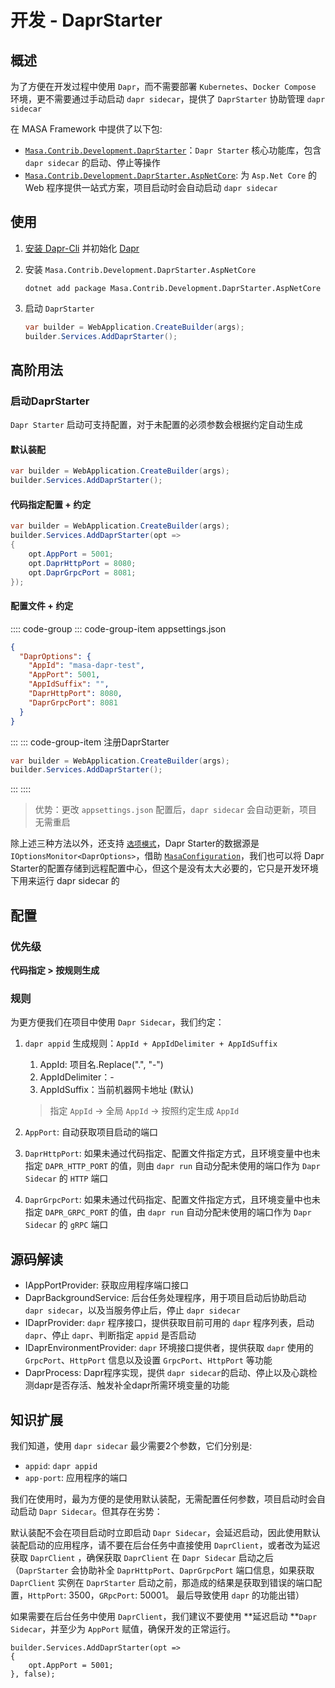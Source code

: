# 开发 - DaprStarter

## 概述

为了方便在开发过程中使用 `Dapr`，而不需要部署 `Kubernetes`、`Docker Compose` 环境，更不需要通过手动启动 `dapr sidecar`，提供了 `DaprStarter` 协助管理 `dapr sidecar`

在 MASA Framework 中提供了以下包:

* [`Masa.Contrib.Development.DaprStarter`](https://nuget.org/packages/Masa.Contrib.Development.DaprStarter)：`Dapr Starter` 核心功能库，包含 `dapr sidecar` 的启动、停止等操作
* [`Masa.Contrib.Development.DaprStarter.AspNetCore`](https://nuget.org/packages/Masa.Contrib.Development.DaprStarter.AspNetCore): 为 `Asp.Net Core` 的 Web 程序提供一站式方案，项目启动时会自动启动 `dapr sidecar`



## 使用

1. [安装 Dapr-Cli](https://docs.dapr.io/zh-hans/getting-started/install-dapr-cli/) 并初始化 [Dapr](https://docs.dapr.io/zh-hans/getting-started/install-dapr-selfhost/)

2. 安装  `Masa.Contrib.Development.DaprStarter.AspNetCore`

   ```shell 终端
   dotnet add package Masa.Contrib.Development.DaprStarter.AspNetCore
   ```

3. 启动 `DaprStarter`

   ```csharp Program.cs l:2
   var builder = WebApplication.CreateBuilder(args);
   builder.Services.AddDaprStarter();
   ```

## 高阶用法

### 启动DaprStarter

`Dapr Starter` 启动可支持配置，对于未配置的必须参数会根据约定自动生成

#### 默认装配

```csharp Program.cs l:2
var builder = WebApplication.CreateBuilder(args);
builder.Services.AddDaprStarter();
```

#### 代码指定配置 + 约定

```csharp Program.cs l:2-6
var builder = WebApplication.CreateBuilder(args);
builder.Services.AddDaprStarter(opt =>
{
    opt.AppPort = 5001;
    opt.DaprHttpPort = 8080;
    opt.DaprGrpcPort = 8081;
});
```

#### 配置文件 + 约定

:::: code-group
::: code-group-item appsettings.json

```json appsettings.json l:2-8
{
  "DaprOptions": {
    "AppId": "masa-dapr-test",
    "AppPort": 5001,
    "AppIdSuffix": "",
    "DaprHttpPort": 8080,
    "DaprGrpcPort": 8081
  }
}
```

:::
::: code-group-item 注册DaprStarter

```csharp Program.cs l:2
var builder = WebApplication.CreateBuilder(args);
builder.Services.AddDaprStarter();
```

:::
::::

> 优势：更改 `appsettings.json` 配置后，`dapr sidecar` 会自动更新，项目无需重启

除上述三种方法以外，还支持 [`选项模式`](https://learn.microsoft.com/zh-cn/dotnet/core/extensions/options)，Dapr Starter的数据源是 `IOptionsMonitor<DaprOptions>`，借助 [`MasaConfiguration`](/framework/building-blocks/configuration)，我们也可以将 Dapr Starter的配置存储到远程配置中心，但这个是没有太大必要的，它只是开发环境下用来运行 dapr sidecar 的

## 配置

### 优先级

**代码指定 > 按规则生成**

### 规则

为更方便我们在项目中使用 `Dapr Sidecar`，我们约定：

1. `dapr appid` 生成规则：`AppId + AppIdDelimiter + AppIdSuffix`
   
    1. AppId: 项目名.Replace(".", "-")
    2. AppIdDelimiter：-
    3. AppIdSuffix：当前机器网卡地址 (默认)
    
    > 指定 `AppId` -> 全局 `AppId` -> 按照约定生成 `AppId`
    
2. `AppPort`: 自动获取项目启动的端口

3. `DaprHttpPort`: 如果未通过代码指定、配置文件指定方式，且环境变量中也未指定 `DAPR_HTTP_PORT` 的值，则由 `dapr run` 自动分配未使用的端口作为 `Dapr Sidecar` 的 `HTTP` 端口

4. `DaprGrpcPort`: 如果未通过代码指定、配置文件指定方式，且环境变量中也未指定 `DAPR_GRPC_PORT` 的值，由 `dapr run` 自动分配未使用的端口作为 `Dapr Sidecar` 的 `gRPC` 端口

## 源码解读

* IAppPortProvider: 获取应用程序端口接口
* DaprBackgroundService: 后台任务处理程序，用于项目启动后协助启动 `dapr sidecar`，以及当服务停止后，停止 `dapr sidecar`
* IDaprProvider: `dapr` 程序接口，提供获取目前可用的 `dapr` 程序列表，启动 `dapr`、停止 `dapr`、判断指定 `appid` 是否启动
* IDaprEnvironmentProvider: `dapr` 环境接口提供者，提供获取 `dapr` 使用的 `GrpcPort`、`HttpPort` 信息以及设置 `GrpcPort`、`HttpPort` 等功能
* DaprProcess: Dapr程序实现，提供 `dapr sidecar`的启动、停止以及心跳检测dapr是否存活、触发补全dapr所需环境变量的功能

## 知识扩展

我们知道，使用 `dapr sidecar` 最少需要2个参数，它们分别是:

* `appid`: `dapr appid`
* `app-port`: 应用程序的端口

我们在使用时，最为方便的是使用默认装配，无需配置任何参数，项目启动时会自动启动 `Dapr Sidecar`。但其存在劣势：

默认装配不会在项目启动时立即启动 `Dapr Sidecar`，会延迟启动，因此使用默认装配启动的应用程序，请不要在后台任务中直接使用 `DaprClient`，或者改为延迟获取 `DaprClient` ，确保获取 `DaprClient` 在 `Dapr Sidecar` 启动之后（`DaprStarter` 会协助补全 `DaprHttpPort`、`DaprGrpcPort` 端口信息，如果获取 `DaprClient` 实例在 `DaprStarter` 启动之前，那造成的结果是获取到错误的端口配置，`HttpPort`: 3500，`GRpcPort`: 50001。 最后导致使用 `dapr` 的功能出错）

如果需要在后台任务中使用 `DaprClient`，我们建议不要使用 **延迟启动 **`Dapr Sidecar`，并至少为 `AppPort` 赋值，确保开发的正常运行。

```
builder.Services.AddDaprStarter(opt =>
{
    opt.AppPort = 5001;
}, false);
```